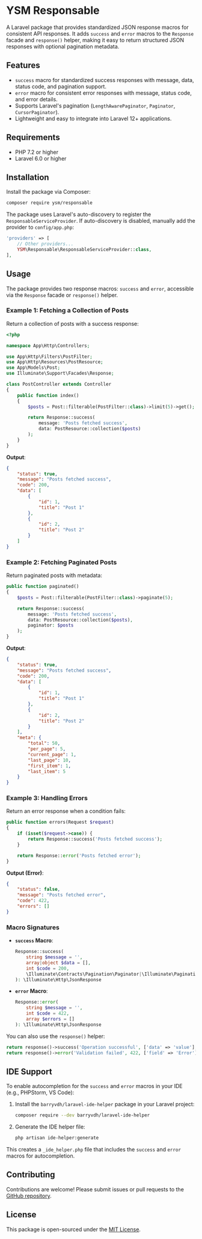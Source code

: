 # YSM Responsable

A Laravel package that provides standardized JSON response macros for consistent API responses. It adds `success`
and `error` macros to the `Response` facade and `response()` helper, making it easy to return structured JSON responses
with optional pagination metadata.

## Features

- `success` macro for standardized success responses with message, data, status code, and pagination support.
- `error` macro for consistent error responses with message, status code, and error details.
- Supports Laravel's pagination (`LengthAwarePaginator`, `Paginator`, `CursorPaginator`).
- Lightweight and easy to integrate into Laravel 12+ applications.

## Requirements

- PHP 7.2 or higher
- Laravel 6.0 or higher

## Installation

Install the package via Composer:

```bash
composer require ysm/responsable
```

The package uses Laravel's auto-discovery to register the `ResponsableServiceProvider`. If auto-discovery is disabled,
manually add the provider to `config/app.php`:

```php
'providers' => [
    // Other providers...
    YSM\Responsable\ResponsableServiceProvider::class,
],
```

## Usage

The package provides two response macros: `success` and `error`, accessible via the `Response` facade or `response()`
helper.

### Example 1: Fetching a Collection of Posts

Return a collection of posts with a success response:

```php
<?php

namespace App\Http\Controllers;

use App\Http\Filters\PostFilter;
use App\Http\Resources\PostResource;
use App\Models\Post;
use Illuminate\Support\Facades\Response;

class PostController extends Controller
{
    public function index()
    {
        $posts = Post::filterable(PostFilter::class)->limit(5)->get();

        return Response::success(
            message: 'Posts fetched success',
            data: PostResource::collection($posts)
        );
    }
}
```

**Output**:

```json
{
    "status": true,
    "message": "Posts fetched success",
    "code": 200,
    "data": [
        {
            "id": 1,
            "title": "Post 1"
        },
        {
            "id": 2,
            "title": "Post 2"
        }
    ]
}
```

### Example 2: Fetching Paginated Posts

Return paginated posts with metadata:

```php
public function paginated()
{
    $posts = Post::filterable(PostFilter::class)->paginate(5);

    return Response::success(
        message: 'Posts fetched success',
        data: PostResource::collection($posts),
        paginator: $posts
    );
}
```

**Output**:

```json
{
    "status": true,
    "message": "Posts fetched success",
    "code": 200,
    "data": [
        {
            "id": 1,
            "title": "Post 1"
        },
        {
            "id": 2,
            "title": "Post 2"
        }
    ],
    "meta": {
        "total": 50,
        "per_page": 5,
        "current_page": 1,
        "last_page": 10,
        "first_item": 1,
        "last_item": 5
    }
}
```

### Example 3: Handling Errors

Return an error response when a condition fails:

```php
public function errors(Request $request)
{
    if (isset($request->case)) {
        return Response::success('Posts fetched success');
    }

    return Response::error('Posts fetched error');
}
```

**Output (Error)**:

```json
{
    "status": false,
    "message": "Posts fetched error",
    "code": 422,
    "errors": []
}
```

### Macro Signatures

- **`success` Macro**:
  ```php
  Response::success(
      string $message = '',
      array|object $data = [],
      int $code = 200,
      \Illuminate\Contracts\Pagination\Paginator|\Illuminate\Pagination\LengthAwarePaginator|\Illuminate\Pagination\CursorPaginator|null $paginator = null
  ): \Illuminate\Http\JsonResponse
  ```

- **`error` Macro**:
  ```php
  Response::error(
      string $message = '',
      int $code = 422,
      array $errors = []
  ): \Illuminate\Http\JsonResponse
  ```

You can also use the `response()` helper:

```php
return response()->success('Operation successful', ['data' => 'value'], 200);
return response()->error('Validation failed', 422, ['field' => 'Error']);
```

## IDE Support

To enable autocompletion for the `success` and `error` macros in your IDE (e.g., PHPStorm, VS Code):

1. Install the `barryvdh/laravel-ide-helper` package in your Laravel project:
   ```bash
   composer require --dev barryvdh/laravel-ide-helper
   ```

2. Generate the IDE helper file:
   ```bash
   php artisan ide-helper:generate
   ```

This creates a `_ide_helper.php` file that includes the `success` and `error` macros for autocompletion.

## Contributing

Contributions are welcome! Please submit issues or pull requests to
the [GitHub repository](https://github.com/your-username/ysm-responsable).

## License

This package is open-sourced under the [MIT License](LICENSE).
